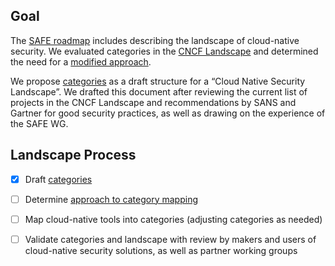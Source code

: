 ## Goal

The [SAFE roadmap](../roadmap.md) includes describing the landscape of
cloud-native security. We evaluated categories in the
[CNCF Landscape](https://landscape.cncf.io/) and
determined the need for a [modified approach](approach.md).

We propose [categories](categories.md) as a draft structure for a “Cloud Native
Security Landscape”. We drafted this document after reviewing the current list
of projects in the CNCF Landscape and recommendations by SANS and Gartner for
good security practices, as well as drawing on the experience of the SAFE WG.

## Landscape Process

- [X] Draft [categories](categories.md)
- [ ] Determine [approach to category mapping](approach.md#mapping)
- [ ] Map cloud-native tools into categories (adjusting categories as needed)
- [ ] Validate categories and landscape with review by makers and users of
    cloud-native security solutions, as well as partner working groups


